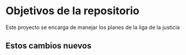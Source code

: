# Objetivos de la repositorio

Este proyecto se encarga de manejar los planes de la liga de la justicia

## Estos cambios nuevos